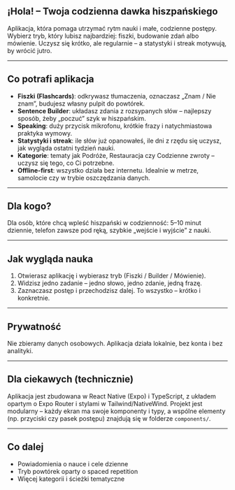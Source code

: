 ## ¡Hola! – Twoja codzienna dawka hiszpańskiego

Aplikacja, która pomaga utrzymać rytm nauki i małe, codzienne postępy. Wybierz tryb, który lubisz najbardziej: fiszki, budowanie zdań albo mówienie. Uczysz się krótko, ale regularnie – a statystyki i streak motywują, by wrócić jutro.

---

## Co potrafi aplikacja

- **Fiszki (Flashcards)**: odkrywasz tłumaczenia, oznaczasz „Znam / Nie znam”, budujesz własny pulpit do powtórek.
- **Sentence Builder**: układasz zdania z rozsypanych słów – najlepszy sposób, żeby „poczuć” szyk w hiszpańskim.
- **Speaking**: duży przycisk mikrofonu, krótkie frazy i natychmiastowa praktyka wymowy.
- **Statystyki i streak**: ile słów już opanowałeś, ile dni z rzędu się uczysz, jak wygląda ostatni tydzień nauki.
- **Kategorie**: tematy jak Podróże, Restauracja czy Codzienne zwroty – uczysz się tego, co Ci potrzebne.
- **Offline‑first**: wszystko działa bez internetu. Idealnie w metrze, samolocie czy w trybie oszczędzania danych.

---

## Dla kogo?

Dla osób, które chcą wpleść hiszpański w codzienność: 5–10 minut dziennie, telefon zawsze pod ręką, szybkie „wejście i wyjście” z nauki.

---

## Jak wygląda nauka

1. Otwierasz aplikację i wybierasz tryb (Fiszki / Builder / Mówienie).
2. Widzisz jedno zadanie – jedno słowo, jedno zdanie, jedną frazę.
3. Zaznaczasz postęp i przechodzisz dalej. To wszystko – krótko i konkretnie.

---

## Prywatność

Nie zbieramy danych osobowych. Aplikacja działa lokalnie, bez konta i bez analityki.

---

## Dla ciekawych (technicznie)

Aplikacja jest zbudowana w React Native (Expo) i TypeScript, z układem opartym o Expo Router i stylami w Tailwind/NativeWind. Projekt jest modularny – każdy ekran ma swoje komponenty i typy, a wspólne elementy (np. przyciski czy pasek postępu) znajdują się w folderze `components/`.

---

## Co dalej

- Powiadomienia o nauce i cele dzienne
- Tryb powtórek oparty o spaced repetition
- Więcej kategorii i ścieżki tematyczne
